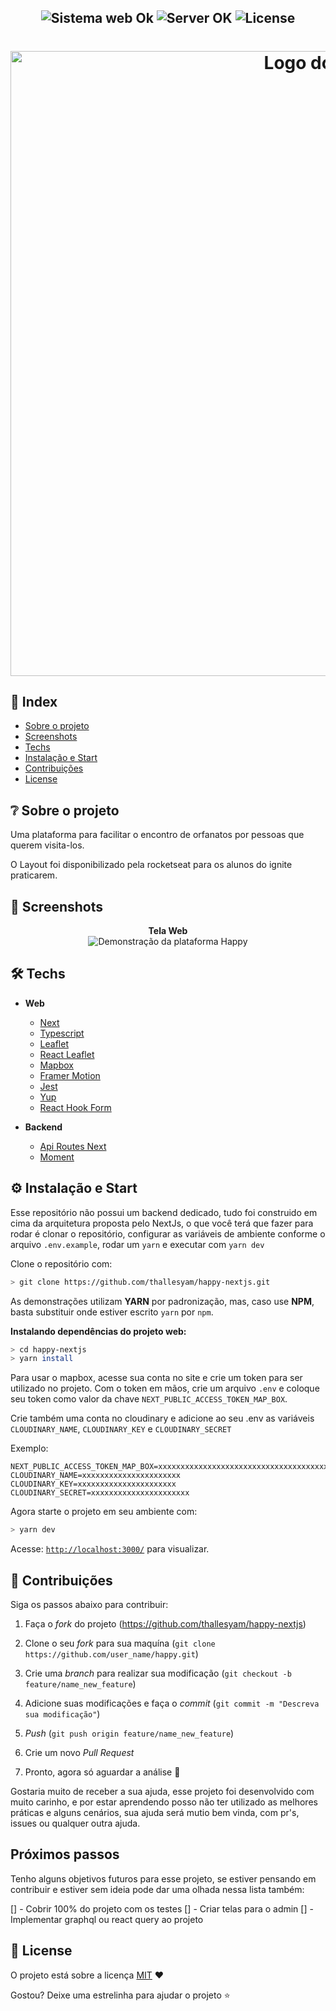 <h2 align="center">
  <img src="https://img.shields.io/badge/web%3F-ok-00b8d3?style=for-the-badge" alt="Sistema web Ok" />
  <img src="https://img.shields.io/badge/server%3F-ok-00b8d3?style=for-the-badge" alt="Server OK" />
  <img src="https://img.shields.io/github/license/matheusfelipeog/proffy?color=00b8d3&style=for-the-badge" alt="License" />
</h2>

<h1 align="center">
  <img src="https://user-images.githubusercontent.com/59545660/160001438-10f0cfb6-3ef1-4c82-b0e8-97f7ee40a320.png" alt="Logo do Happy" width="1000px" />
</h1>


## 📌 Index

- [Sobre o projeto](#-sobre-o-projeto)
- [Screenshots](#-screenshots)
- [Techs](#-techs)
- [Instalação e Start](#-instalação-e-start)
- [Contribuições](#-contribuições)
- [License](#-license)


## ❔ Sobre o projeto

Uma plataforma para facilitar o encontro de orfanatos por pessoas que querem visita-los.

O Layout foi disponibilizado pela rocketseat para os alunos do ignite praticarem.

## 📸 Screenshots

<p align="center">
  <strong>Tela Web</strong> <br />
  <img src="https://user-images.githubusercontent.com/59545660/160001655-1cc3efa7-dd6d-4811-9915-df7f5acd1dbb.gif" alt="Demonstração da plataforma Happy" />
</p>

## 🛠 Techs

- **Web**
  - [Next](https://nextjs.org/docs)
  - [Typescript](https://www.typescriptlang.org/)
  - [Leaflet](https://leafletjs.com/)
  - [React Leaflet](https://react-leaflet.js.org/)
  - [Mapbox](https://www.mapbox.com/)
  - [Framer Motion](https://www.framer.com/motion/)
  - [Jest](https://jestjs.io/pt-BR/)
  - [Yup](https://github.com/jquense/yup)
  - [React Hook Form](https://react-hook-form.com/)

- **Backend**
  - [Api Routes Next](https://nextjs.org/docs/api-routes/introduction)
  - [Moment](https://momentjs.com/)


## ⚙ Instalação e Start

Esse repositório não possui um backend dedicado, tudo foi construido em cima da arquitetura proposta pelo NextJs, o que você terá que fazer para rodar é clonar o repositório, configurar as variáveis de ambiente conforme o arquivo `.env.example`, rodar um `yarn` e executar com `yarn dev`

Clone o repositório com:

```bash
> git clone https://github.com/thallesyam/happy-nextjs.git
```

As demonstrações utilizam **YARN** por padronização, mas, caso use **NPM**, basta substituir onde estiver escrito `yarn` por `npm`.

**Instalando dependências do projeto web:**

```bash
> cd happy-nextjs
> yarn install
```

Para usar o mapbox, acesse sua conta no site e crie um token para ser utilizado no projeto. Com o token em mãos, crie um arquivo `.env` e coloque seu token como valor da chave `NEXT_PUBLIC_ACCESS_TOKEN_MAP_BOX`.

Crie também uma conta no cloudinary e adicione ao seu .env as variáveis `CLOUDINARY_NAME`, `CLOUDINARY_KEY` e `CLOUDINARY_SECRET`


Exemplo:

```text
NEXT_PUBLIC_ACCESS_TOKEN_MAP_BOX=xxxxxxxxxxxxxxxxxxxxxxxxxxxxxxxxxxxxxxxxxxxxxxxxxxxx
CLOUDINARY_NAME=xxxxxxxxxxxxxxxxxxxxxx
CLOUDINARY_KEY=xxxxxxxxxxxxxxxxxxxxxx
CLOUDINARY_SECRET=xxxxxxxxxxxxxxxxxxxxxx
```

Agora starte o projeto em seu ambiente com:

```bash
> yarn dev
```

Acesse: [`http://localhost:3000/`](http://localhost:3000/) para visualizar.



## 🤝 Contribuições

Siga os passos abaixo para contribuir:

1. Faça o *fork* do projeto (<https://github.com/thallesyam/happy-nextjs>)

2. Clone o seu *fork* para sua maquína (`git clone https://github.com/user_name/happy.git`)

3. Crie uma *branch* para realizar sua modificação (`git checkout -b feature/name_new_feature`)

4. Adicione suas modificações e faça o *commit* (`git commit -m "Descreva sua modificação"`)

5. *Push* (`git push origin feature/name_new_feature`)

6. Crie um novo *Pull Request*

7. Pronto, agora só aguardar a análise 🚀 


Gostaria muito de receber a sua ajuda, esse projeto foi desenvolvido com muito carinho, e por estar aprendendo posso não ter utilizado as melhores práticas e alguns cenários, sua ajuda será mutio bem vinda, com pr's, issues ou qualquer outra ajuda.

## Próximos passos

Tenho alguns objetivos futuros para esse projeto, se estiver pensando em contribuir e estiver sem ideia pode dar uma olhada nessa lista também:

[] - Cobrir 100% do projeto com os testes
[] - Criar telas para o admin
[] - Implementar graphql ou react query ao projeto

## 📜 License

O projeto está sobre a licença [MIT](./LICENSE) ❤️ 

Gostou? Deixe uma estrelinha para ajudar o projeto ⭐
